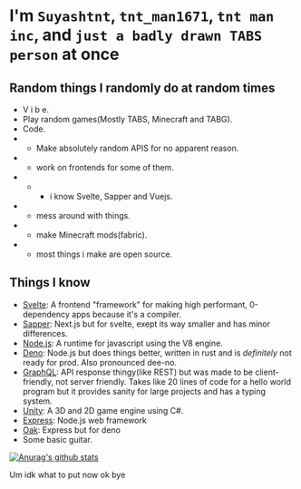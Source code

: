 
# I'm `Suyashtnt`, `tnt_man1671`, `tnt man inc`, and `just a badly drawn TABS person` at once

## Random things I randomly do at random times

 - V i b e.
 - Play random games(Mostly TABS, Minecraft and TABG).
 - Code.
 -  - Make absolutely random APIS for no apparent reason.
 -  - work on frontends for some of them.
 -  -  - i know Svelte, Sapper and Vuejs.
 -  - mess around with things.
 -  - make Minecraft mods(fabric).
 -  - most things i make are open source.
## Things I know
- [Svelte](https://svelte.dev/): A frontend "framework" for making high performant, 0-dependency apps because it's a compiler.
- [Sapper](https://sapper.svelte.dev/): Next.js but for svelte, exept its way smaller and has minor differences.
- [Node.js](https://nodejs.org/en/): A runtime for javascript using the V8 engine.
- [Deno](https://deno.land/): Node.js but does things better, written in rust and is _definitely_ not ready for prod. Also pronounced dee-no.
- [GraphQL](https://graphql.org/): API response thingy(like REST) but was made to be client-friendly, not server friendly. Takes like 20 lines of code for a hello world program but it provides sanity for large projects and has a typing system.
- [Unity](https://unity.com/): A 3D and 2D game engine using C#.
- [Express](http://expressjs.com/): Node.js web framework
- [Oak](https://oakserver.github.io/oak/): Express but for deno
- Some basic guitar.

[![Anurag's github stats](https://github-readme-stats.vercel.app/api?username=suyashtnt)](https://github.com/anuraghazra/github-readme-stats)


Um idk what to put now ok bye

